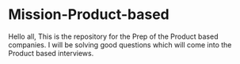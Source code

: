 # Mission-Product-based
Hello all, This is the repository for the Prep of the Product based companies. I will be solving good questions which will come into the Product based interviews.
